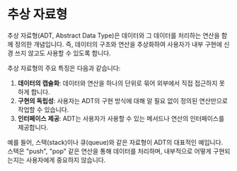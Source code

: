 # 추상 자료형
추상 자료형(ADT, Abstract Data Type)은 데이터와 그 데이터를 처리하는 연산을 함께 정의한 개념입니다. 즉, 데이터의 구조와 연산을 추상화하여 사용자가 내부 구현에 신경 쓰지 않고도 사용할 수 있도록 합니다. 

추상 자료형의 주요 특징은 다음과 같습니다:

1. **데이터의 캡슐화**: 데이터와 연산을 하나의 단위로 묶어 외부에서 직접 접근하지 못하게 합니다.
2. **구현의 독립성**: 사용자는 ADT의 구현 방식에 대해 알 필요 없이 정의된 연산만으로 작업할 수 있습니다.
3. **인터페이스 제공**: ADT는 사용자가 사용할 수 있는 메서드나 연산의 인터페이스를 제공합니다.

예를 들어, 스택(stack)이나 큐(queue)와 같은 자료형이 ADT의 대표적인 예입니다. 스택은 "push", "pop" 같은 연산을 통해 데이터를 처리하며, 내부적으로 어떻게 구현되는지는 사용자에게 중요하지 않습니다. 